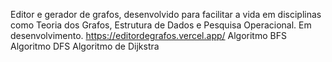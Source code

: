 Editor e gerador de grafos, desenvolvido para facilitar a vida em disciplinas como Teoria dos Grafos, Estrutura de Dados e Pesquisa Operacional.
Em desenvolvimento.
https://editordegrafos.vercel.app/
Algoritmo BFS
Algoritmo DFS
Algoritmo de Dijkstra
